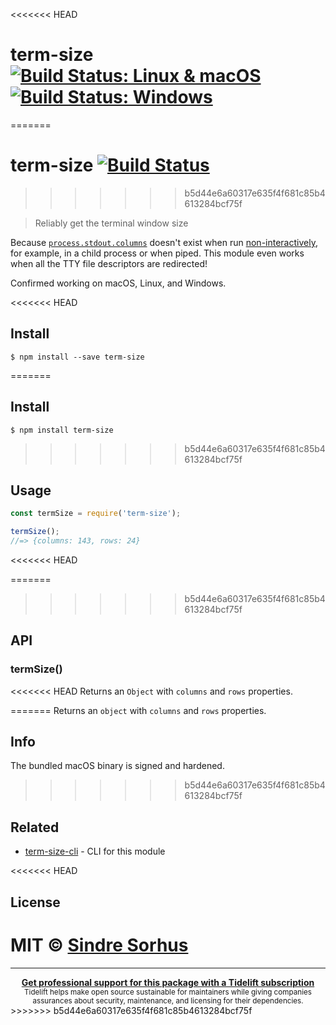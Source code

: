 <<<<<<< HEAD
# term-size [![Build Status: Linux & macOS](https://travis-ci.org/sindresorhus/term-size.svg?branch=master)](https://travis-ci.org/sindresorhus/term-size) [![Build Status: Windows](https://ci.appveyor.com/api/projects/status/c3tydg6uedsk0bob/branch/master?svg=true)](https://ci.appveyor.com/project/sindresorhus/term-size/branch/master)
=======
# term-size [![Build Status](https://travis-ci.org/sindresorhus/term-size.svg?branch=master)](https://travis-ci.org/sindresorhus/term-size)
>>>>>>> b5d44e6a60317e635f4f681c85b4613284bcf75f

> Reliably get the terminal window size

Because [`process.stdout.columns`](https://nodejs.org/api/tty.html#tty_writestream_columns) doesn't exist when run [non-interactively](http://www.tldp.org/LDP/abs/html/intandnonint.html), for example, in a child process or when piped. This module even works when all the TTY file descriptors are redirected!

Confirmed working on macOS, Linux, and Windows.

<<<<<<< HEAD

## Install

```
$ npm install --save term-size
```


=======
## Install

```
$ npm install term-size
```

>>>>>>> b5d44e6a60317e635f4f681c85b4613284bcf75f
## Usage

```js
const termSize = require('term-size');

termSize();
//=> {columns: 143, rows: 24}
```

<<<<<<< HEAD

=======
>>>>>>> b5d44e6a60317e635f4f681c85b4613284bcf75f
## API

### termSize()

<<<<<<< HEAD
Returns an `Object` with `columns` and `rows` properties.

=======
Returns an `object` with `columns` and `rows` properties.

## Info

The bundled macOS binary is signed and hardened.
>>>>>>> b5d44e6a60317e635f4f681c85b4613284bcf75f

## Related

- [term-size-cli](https://github.com/sindresorhus/term-size-cli) - CLI for this module

<<<<<<< HEAD

## License

MIT © [Sindre Sorhus](https://sindresorhus.com)
=======
---

<div align="center">
	<b>
		<a href="https://tidelift.com/subscription/pkg/npm-term-size?utm_source=npm-term-size&utm_medium=referral&utm_campaign=readme">Get professional support for this package with a Tidelift subscription</a>
	</b>
	<br>
	<sub>
		Tidelift helps make open source sustainable for maintainers while giving companies<br>assurances about security, maintenance, and licensing for their dependencies.
	</sub>
</div>
>>>>>>> b5d44e6a60317e635f4f681c85b4613284bcf75f
